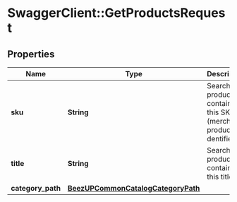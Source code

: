 # SwaggerClient::GetProductsRequest

## Properties
Name | Type | Description | Notes
------------ | ------------- | ------------- | -------------
**sku** | **String** | Search for products containing this SKU (merchant product dentifier). | [optional] 
**title** | **String** | Search for products containing this title | [optional] 
**category_path** | [**BeezUPCommonCatalogCategoryPath**](BeezUPCommonCatalogCategoryPath.md) |  | [optional] 


